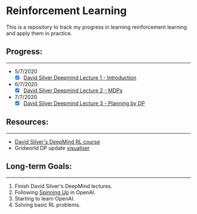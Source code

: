 # Reinforcement Learning 
This is a repository to track my progress in learning reinforcement learning and apply them in practice.

## Progress:
---
* 5/7/2020
    - [x] [David Silver Deepmind Lecture 1 - Introduction](https://youtu.be/2pWv7GOvuf0)
* 6/7/2020
    - [x] [David Silver Deepmind Lecture 2 - MDPs](https://youtu.be/lfHX2hHRMVQ)
* 7/7/2020
    - [x] [David Silver Deepmind Lecture 3 - Planning by DP](https://youtu.be/Nd1-UUMVfz4)

## Resources:
---
* [David Silver's DeepMind RL course](https://www.youtube.com/watch?v=2pWv7GOvuf0&list=PLqYmG7hTraZDM-OYHWgPebj2MfCFzFObQ)
* Gridworld DP update [visualiser](https://cs.stanford.edu/people/karpathy/reinforcejs/gridworld_dp.html)

## Long-term Goals:
---
1. Finish David Silver's DeepMind lectures.
2. Following [Spinning Up](https://spinningup.openai.com/en/latest/) in OpenAI.
3. Starting to learn OpenAI.
4. Solving basic RL problems.